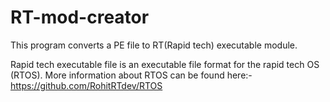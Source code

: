 # RT-mod-creator
This program converts a PE file to RT(Rapid tech) executable module.

Rapid tech executable file is an executable file format for the rapid tech OS (RTOS).
More information about RTOS can be found here:- https://github.com/RohitRTdev/RTOS
